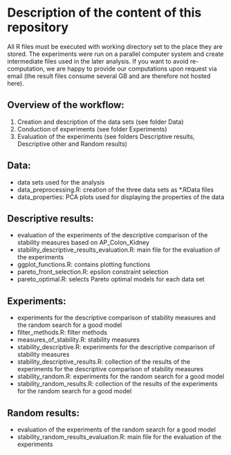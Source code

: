 # Description of the content of this repository

All R files must be executed with working directory set to the place they are stored.
The experiments were run on a parallel computer system and create intermediate files used in the later analysis.
If you want to avoid re-computation, we are happy to provide our computations upon request via email (the result files consume several GB and are therefore not hosted here).


## Overview of the workflow:
1. Creation and description of the data sets (see folder Data)
2. Conduction of experiments (see folder Experiments)
3. Evaluation of the experiments (see folders Descriptive results, Descriptive other and Random results)


## Data:
- data sets used for the analysis
- data_preprocessing.R: creation of the three data sets as *.RData files
- data_properties: PCA plots used for displaying the properties of the data

## Descriptive results:
- evaluation of the experiments of the descriptive comparison of the stability measures based on AP_Colon_Kidney 
- stability_descriptive_results_evaluation.R: main file for the evaluation of the experiments
- ggplot_functions.R: contains plotting functions
- pareto_front_selection.R: epsilon constraint selection
- pareto_optimal.R: selects Pareto optimal models for each data set

## Experiments:
- experiments for the descriptive comparison of stability measures and the random search for a good model
- filter_methods.R: filter methods
- measures_of_stability.R: stability measures
- stability_descriptive.R: experiments for the descriptive comparison of stability measures
- stability_descriptive_results.R: collection of the results of the experiments for the descriptive comparison of stability measures
- stability_random.R: experiments for the random search for a good model
- stability_random_results.R: collection of the results of the experiments for the random search for a good model

## Random results:
- evaluation of the experiments of the random search for a good model
- stability_random_results_evaluation.R: main file for the evaluation of the experiments

